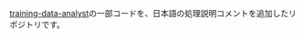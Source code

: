 [training-data-analyst](https://github.com/GoogleCloudPlatform/training-data-analyst)の一部コードを、日本語の処理説明コメントを追加したリポジトリです。

